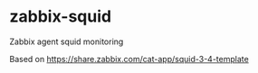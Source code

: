 # zabbix-squid
Zabbix agent squid monitoring

Based on https://share.zabbix.com/cat-app/squid-3-4-template
